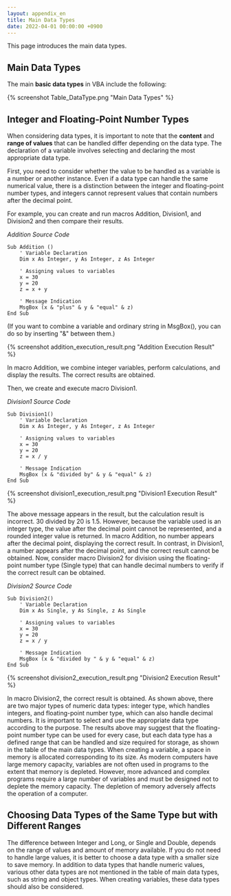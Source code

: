 ```yaml
---
layout: appendix_en
title: Main Data Types
date: 2022-04-01 00:00:00 +0900
---
```


This page introduces the main data types.

Main Data Types
----------------

The main **basic data types** in VBA include the following:

{% screenshot Table_DataType.png "Main Data Types" %}


Integer and Floating-Point Number Types
----------------

When considering data types, it is important to note that the **content** and **range of values** that can be handled differ depending on the data type. The declaration of a variable involves selecting and declaring the most appropriate data type.

First, you need to consider whether the value to be handled as a variable is a number or another instance. Even if a data type can handle the same numerical value, there is a distinction between the integer and floating-point number types, and integers cannot represent values that contain numbers after the decimal point.

For example, you can create and run macros Addition, Division1, and Division2 and then compare their results.


*Addition Source Code*

    Sub Addition ()
        ' Variable Declaration
        Dim x As Integer, y As Integer, z As Integer
        
        ' Assigning values to variables
        x = 30
        y = 20
        z = x + y
        
        ' Message Indication
        MsgBox (x & "plus" & y & "equal" & z)
    End Sub


(If you want to combine a variable and ordinary string in MsgBox(), you can do so by inserting "&" between them.)

{% screenshot addition_execution_result.png "Addition Execution Result" %}


In macro Addition, we combine integer variables, perform calculations, and display the results. The correct results are obtained.

Then, we create and execute macro Division1.


*Division1 Source Code*

    Sub Division1()
        ' Variable Declaration
        Dim x As Integer, y As Integer, z As Integer
        
        ' Assigning values to variables
        x = 30
        y = 20
        z = x / y
        
        ' Message Indication
        MsgBox (x & "divided by" & y & "equal" & z)
    End Sub

{% screenshot division1_execution_result.png "Division1 Execution Result" %}

The above message appears in the result, but the calculation result is incorrect. 30 divided by 20 is 1.5. However, because the variable used is an integer type, the value after the decimal point cannot be represented, and a rounded integer value is returned. In macro Addition, no number appears after the decimal point, displaying the correct result. In contrast, in Division1, a number appears after the decimal point, and the correct result cannot be obtained.
Now, consider macro Division2 for division using the floating-point number type (Single type) that can handle decimal numbers to verify if the correct result can be obtained.


*Division2 Source Code*

    Sub Division2()
        ' Variable Declaration
        Dim x As Single, y As Single, z As Single
        
        ' Assigning values to variables
        x = 30
        y = 20
        z = x / y
        
        ' Message Indication
        MsgBox (x & "divided by " & y & "equal" & z)
    End Sub

{% screenshot division2_execution_result.png "Division2 Execution Result" %}

In macro Division2, the correct result is obtained. As shown above, there are two major types of numeric data types: integer type, which handles integers, and floating-point number type, which can also handle decimal numbers. It is important to select and use the appropriate data type according to the purpose. The results above may suggest that the floating-point number type can be used for every case, but each data type has a defined range that can be handled and size required for storage, as shown in the table of the main data types. When creating a variable, a space in memory is allocated corresponding to its size. As modern computers have large memory capacity, variables are not often used in programs to the extent that memory is depleted. However, more advanced and complex programs require a large number of variables and must be designed not to deplete the memory capacity. The depletion of memory adversely affects the operation of a computer.

Choosing Data Types of the Same Type but with Different Ranges
----------------

The difference between Integer and Long, or Single and Double, depends on the range of values and amount of memory available. If you do not need to handle large values, it is better to choose a data type with a smaller size to save memory. In addition to data types that handle numeric values, various other data types are not mentioned in the table of main data types, such as string and object types. When creating variables, these data types should also be considered.



